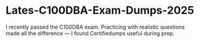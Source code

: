 # Lates-C100DBA-Exam-Dumps-2025
I recently passed the C100DBA exam. Practicing with realistic questions made all the difference — I found Certifiedumps useful during prep.
